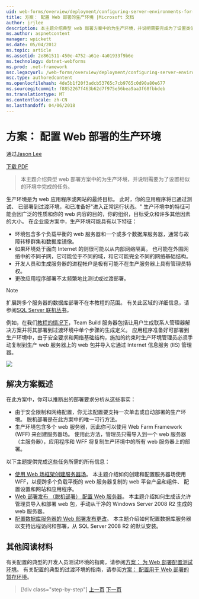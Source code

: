 ```yaml
---
uid: web-forms/overview/deployment/configuring-server-environments-for-web-deployment/scenario-configuring-a-production-environment-for-web-deployment
title: 方案： 配置 Web 部署的生产环境 |Microsoft 文档
author: jrjlee
description: 本主题介绍典型 web 部署方案中的为生产环境，并说明需要完成为了设置类似的任务...
ms.author: aspnetcontent
manager: wpickett
ms.date: 05/04/2012
ms.topic: article
ms.assetid: 2e861511-450e-4752-a61e-4a01933f9b6e
ms.technology: dotnet-webforms
ms.prod: .net-framework
msc.legacyurl: /web-forms/overview/deployment/configuring-server-environments-for-web-deployment/scenario-configuring-a-production-environment-for-web-deployment
msc.type: authoredcontent
ms.openlocfilehash: 4de5b1f20f3adcb53765c7cb9765c0d90a80e677
ms.sourcegitcommit: f8852267f463b62d7f975e56bea9aa3f68fbbdeb
ms.translationtype: MT
ms.contentlocale: zh-CN
ms.lasthandoff: 04/06/2018
---
```

<a name="scenario-configuring-a-production-environment-for-web-deployment"></a>方案： 配置 Web 部署的生产环境
====================
通过[Jason Lee](https://github.com/jrjlee)

[下载 PDF](https://msdnshared.blob.core.windows.net/media/MSDNBlogsFS/prod.evol.blogs.msdn.com/CommunityServer.Blogs.Components.WeblogFiles/00/00/00/63/56/8130.DeployingWebAppsInEnterpriseScenarios.pdf)

> 本主题介绍典型 web 部署方案中的为生产环境，并说明需要为了设置相似的环境中完成的任务。


生产环境是为 web 应用程序或网站的最终目标。 此时，你的应用程序将已通过测试、 已部署到过渡环境，和已准备好"进入正常运行状态。" 生产环境中的特征可能会因广泛的性质和你的 web 内容的目的，你的组织，目标受众和许多其他因素的大小。 在企业级方案中，生产环境可能具有以下特征：

- 环境包含多个负载平衡的 web 服务器和一个或多个数据库服务器，通常与故障转移群集和数据库镜像。
- 如果环境处于面向 Internet 的则很可能以从内部网络隔离。 也可能在外围网络中的不同子网，它可能位于不同的域，和它可能完全不同的网络基础结构。
- 开发人员和生成服务器的进程帐户是极有可能不在生产服务器上具有管理员特权。
- 更改应用程序部署不太频繁地比测试或过渡部署。

> [!NOTE]
> 扩展跨多个服务器的数据库部署不在本教程的范围。 有关此区域的详细信息，请参阅[SQL Server 联机丛书](https://technet.microsoft.com/library/ms130214.aspx)。


例如，在我们[教程的情况下](../deploying-web-applications-in-enterprise-scenarios/enterprise-web-deployment-scenario-overview.md)，Team Build 服务器包括让用户生成联系人管理器解决方案并将其部署到过渡环境中单个步骤的生成定义。 应用程序准备好可部署到生产环境中，由于安全要求和网络基础结构，施加的约束时生产环境管理员必须手动复制到生产 web 服务器上的 web 包并导入它通过 Internet 信息服务 (IIS) 管理器。

![](scenario-configuring-a-production-environment-for-web-deployment/_static/image1.png)

## <a name="solution-overview"></a>解决方案概述

在此方案中，你可以推断出的部署要求分析从这些事实：

- 由于安全限制和网络配置，你无法配置要支持一次单击或自动部署的生产环境。 脱机部署是在此方案中的唯一可行方法。
- 生产环境包含多个 web 服务器，因此你可以使用 Web Farm Framework (WFF) 来创建服务器场。 使用此方法，管理员只需导入到一个 web 服务器 （主服务器），应用程序和 WFF 将复制生产环境中的所有 web 服务器上的部署。

以下主题提供完成这些任务所需的所有信息：

- [使用 Web 场框架创建服务器场](configuring-a-database-server-for-web-deploy-publishing.md)。 本主题介绍如何创建和配置服务器场使用 WFF，以便跨多个负载平衡的 web 服务器复制的 web 平台产品和组件、 配置设置和网站和应用程序。
- [Web 部署发布 （脱机部署） 配置 Web 服务器](configuring-a-web-server-for-web-deploy-publishing-offline-deployment.md)。 本主题介绍如何生成该允许管理员导入和部署 web 包，手动从干净的 Windows Server 2008 R2 生成的 web 服务器。
- [配置数据库服务器的 Web 部署发布更改](configuring-a-database-server-for-web-deploy-publishing.md)。 本主题介绍如何配置数据库服务器以支持远程访问和部署，从 SQL Server 2008 R2 的默认安装。

## <a name="further-reading"></a>其他阅读材料

有关配置的典型的开发人员测试环境的指南，请参阅[方案： 为 Web 部署配置测试环境](scenario-configuring-a-test-environment-for-web-deployment.md)。 有关配置的典型的过渡环境的指南，请参阅[方案： 配置用于 Web 部署的暂存环境](scenario-configuring-a-staging-environment-for-web-deployment.md)。

> [!div class="step-by-step"]
> [上一页](scenario-configuring-a-staging-environment-for-web-deployment.md)
> [下一页](configuring-a-web-server-for-web-deploy-publishing-remote-agent.md)
